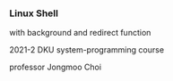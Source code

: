 ### Linux Shell ###
with background and redirect function

2021-2 DKU system-programming course

professor Jongmoo Choi


